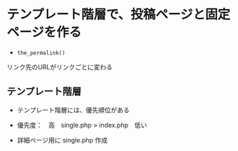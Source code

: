 # テンプレート階層で、投稿ページと固定ページを作る

- `the_permalink()`

リンク先のURLがリンクごとに変わる

## テンプレート階層

- テンプレート階層には、優先順位がある

- 優先度：　高　single.php > index.php　低い

- 詳細ページ用に single.php 作成

